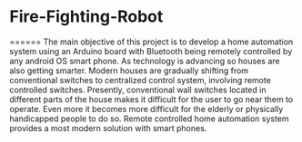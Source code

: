 # Fire-Fighting-Robot
======
The main objective of this project is to develop a home automation system using an Arduino board with Bluetooth being remotely controlled by any android OS smart phone.
As technology is advancing so houses are also getting smarter. Modern houses are gradually shifting from conventional switches to centralized control system, involving remote controlled switches.
Presently, conventional wall switches located in different parts of the house makes it difficult for the user to go near them to operate. Even more it becomes more difficult for the elderly or physically handicapped people to do so.
Remote controlled home automation system provides a most modern solution with smart phones.


